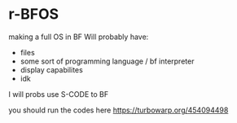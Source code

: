 # r-BFOS
making a full OS in BF
Will probably have:
* files
* some sort of programming language / bf interpreter
* display capabilites
* idk


I will probs use S-CODE to BF

you should run the codes here
https://turbowarp.org/454094498
